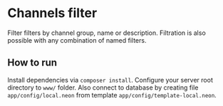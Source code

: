 # Channels filter

Filter filters by channel group, name or description. Filtration is also
possible with any combination of named filters.

## How to run
Install dependencies via `composer install`. Configure your server root directory to `www/` folder. 
Also connect to database by creating file `app/config/local.neon` from template `app/config/template-local.neon`.